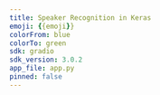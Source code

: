 ```yaml
---
title: Speaker Recognition in Keras
emoji: {{emoji}}
colorFrom: blue
colorTo: green
sdk: gradio
sdk_version: 3.0.2
app_file: app.py
pinned: false
---
```


